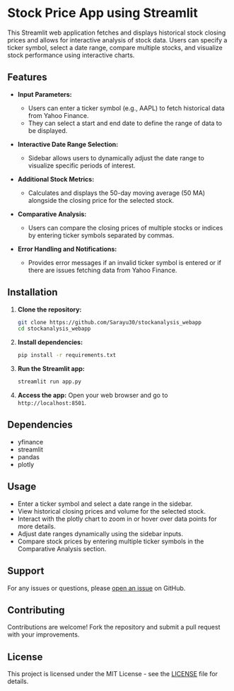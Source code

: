  

# Stock Price App using Streamlit

This Streamlit web application fetches and displays historical stock closing prices and allows for interactive analysis of stock data. Users can specify a ticker symbol, select a date range, compare multiple stocks, and visualize stock performance using interactive charts.

## Features

- **Input Parameters:**
  - Users can enter a ticker symbol (e.g., AAPL) to fetch historical data from Yahoo Finance.
  - They can select a start and end date to define the range of data to be displayed.

- **Interactive Date Range Selection:**
  - Sidebar allows users to dynamically adjust the date range to visualize specific periods of interest.

- **Additional Stock Metrics:**
  - Calculates and displays the 50-day moving average (50 MA) alongside the closing price for the selected stock.

- **Comparative Analysis:**
  - Users can compare the closing prices of multiple stocks or indices by entering ticker symbols separated by commas.

- **Error Handling and Notifications:**
  - Provides error messages if an invalid ticker symbol is entered or if there are issues fetching data from Yahoo Finance.

## Installation

1. **Clone the repository:**
   ```bash
   git clone https://github.com/Sarayu30/stockanalysis_webapp
   cd stockanalysis_webapp
   ```

2. **Install dependencies:**
   ```bash
   pip install -r requirements.txt
   ```

3. **Run the Streamlit app:**
   ```bash
   streamlit run app.py
   ```

4. **Access the app:**
   Open your web browser and go to `http://localhost:8501`.

## Dependencies

- yfinance
- streamlit
- pandas
- plotly

## Usage

- Enter a ticker symbol and select a date range in the sidebar.
- View historical closing prices and volume for the selected stock.
- Interact with the plotly chart to zoom in or hover over data points for more details.
- Adjust date ranges dynamically using the sidebar inputs.
- Compare stock prices by entering multiple ticker symbols in the Comparative Analysis section.

## Support

For any issues or questions, please [open an issue](https://github.com/Sarayu30/stockanalysis_webapp/issues) on GitHub.

## Contributing

Contributions are welcome! Fork the repository and submit a pull request with your improvements.

## License

This project is licensed under the MIT License - see the [LICENSE](LICENSE) file for details.

 
